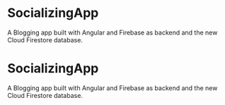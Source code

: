 # SocializingApp
A Blogging app built with Angular and Firebase as backend and the new Cloud Firestore database.

# SocializingApp
A Blogging app built with Angular and Firebase as backend and the new Cloud Firestore database.
